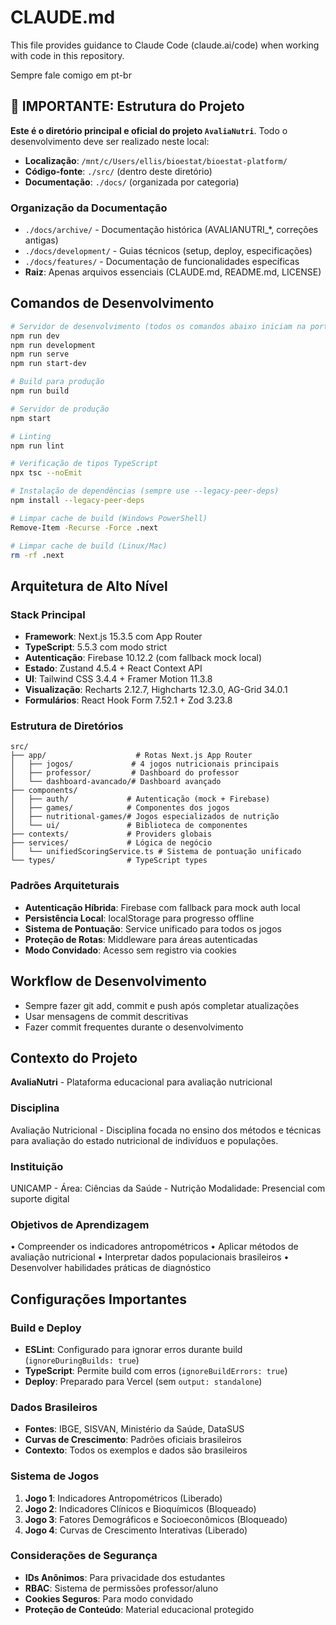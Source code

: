 # CLAUDE.md

This file provides guidance to Claude Code (claude.ai/code) when working with code in this repository.

Sempre fale comigo em pt-br

## 🚨 IMPORTANTE: Estrutura do Projeto
**Este é o diretório principal e oficial do projeto `AvaliaNutri`**. Todo o desenvolvimento deve ser realizado neste local:
- **Localização**: `/mnt/c/Users/ellis/bioestat/bioestat-platform/`
- **Código-fonte**: `./src/` (dentro deste diretório)
- **Documentação**: `./docs/` (organizada por categoria)

### Organização da Documentação
- `./docs/archive/` - Documentação histórica (AVALIANUTRI_*, correções antigas)
- `./docs/development/` - Guias técnicos (setup, deploy, especificações)
- `./docs/features/` - Documentação de funcionalidades específicas
- **Raiz**: Apenas arquivos essenciais (CLAUDE.md, README.md, LICENSE)

## Comandos de Desenvolvimento

```bash
# Servidor de desenvolvimento (todos os comandos abaixo iniciam na porta 3000)
npm run dev
npm run development
npm run serve
npm run start-dev

# Build para produção
npm run build

# Servidor de produção
npm start

# Linting
npm run lint

# Verificação de tipos TypeScript
npx tsc --noEmit

# Instalação de dependências (sempre use --legacy-peer-deps)
npm install --legacy-peer-deps

# Limpar cache de build (Windows PowerShell)
Remove-Item -Recurse -Force .next

# Limpar cache de build (Linux/Mac)
rm -rf .next
```

## Arquitetura de Alto Nível

### Stack Principal
- **Framework**: Next.js 15.3.5 com App Router
- **TypeScript**: 5.5.3 com modo strict
- **Autenticação**: Firebase 10.12.2 (com fallback mock local)
- **Estado**: Zustand 4.5.4 + React Context API
- **UI**: Tailwind CSS 3.4.4 + Framer Motion 11.3.8
- **Visualização**: Recharts 2.12.7, Highcharts 12.3.0, AG-Grid 34.0.1
- **Formulários**: React Hook Form 7.52.1 + Zod 3.23.8

### Estrutura de Diretórios
```
src/
├── app/                    # Rotas Next.js App Router
│   ├── jogos/             # 4 jogos nutricionais principais
│   ├── professor/         # Dashboard do professor
│   └── dashboard-avancado/# Dashboard avançado
├── components/            
│   ├── auth/             # Autenticação (mock + Firebase)
│   ├── games/            # Componentes dos jogos
│   ├── nutritional-games/# Jogos especializados de nutrição
│   └── ui/               # Biblioteca de componentes
├── contexts/             # Providers globais
├── services/             # Lógica de negócio
│   └── unifiedScoringService.ts # Sistema de pontuação unificado
└── types/                # TypeScript types
```

### Padrões Arquiteturais
- **Autenticação Híbrida**: Firebase com fallback para mock auth local
- **Persistência Local**: localStorage para progresso offline
- **Sistema de Pontuação**: Service unificado para todos os jogos
- **Proteção de Rotas**: Middleware para áreas autenticadas
- **Modo Convidado**: Acesso sem registro via cookies

## Workflow de Desenvolvimento
- Sempre fazer git add, commit e push após completar atualizações
- Usar mensagens de commit descritivas
- Fazer commit frequentes durante o desenvolvimento

## Contexto do Projeto
**AvaliaNutri** - Plataforma educacional para avaliação nutricional

### Disciplina
Avaliação Nutricional - Disciplina focada no ensino dos métodos e técnicas para avaliação do estado nutricional de indivíduos e populações.

### Instituição
UNICAMP - Área: Ciências da Saúde - Nutrição
Modalidade: Presencial com suporte digital

### Objetivos de Aprendizagem
• Compreender os indicadores antropométricos
• Aplicar métodos de avaliação nutricional
• Interpretar dados populacionais brasileiros
• Desenvolver habilidades práticas de diagnóstico

## Configurações Importantes

### Build e Deploy
- **ESLint**: Configurado para ignorar erros durante build (`ignoreDuringBuilds: true`)
- **TypeScript**: Permite build com erros (`ignoreBuildErrors: true`)
- **Deploy**: Preparado para Vercel (sem `output: standalone`)

### Dados Brasileiros
- **Fontes**: IBGE, SISVAN, Ministério da Saúde, DataSUS
- **Curvas de Crescimento**: Padrões oficiais brasileiros
- **Contexto**: Todos os exemplos e dados são brasileiros

### Sistema de Jogos
1. **Jogo 1**: Indicadores Antropométricos (Liberado)
2. **Jogo 2**: Indicadores Clínicos e Bioquímicos (Bloqueado)
3. **Jogo 3**: Fatores Demográficos e Socioeconômicos (Bloqueado)
4. **Jogo 4**: Curvas de Crescimento Interativas (Liberado)

### Considerações de Segurança
- **IDs Anônimos**: Para privacidade dos estudantes
- **RBAC**: Sistema de permissões professor/aluno
- **Cookies Seguros**: Para modo convidado
- **Proteção de Conteúdo**: Material educacional protegido